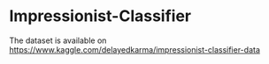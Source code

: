 # Impressionist-Classifier
The dataset is available on https://www.kaggle.com/delayedkarma/impressionist-classifier-data
